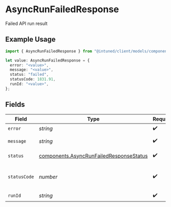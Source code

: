 # AsyncRunFailedResponse

Failed API run result

## Example Usage

```typescript
import { AsyncRunFailedResponse } from "@intuned/client/models/components";

let value: AsyncRunFailedResponse = {
  error: "<value>",
  message: "<value>",
  status: "failed",
  statusCode: 1831.91,
  runId: "<value>",
};
```

## Fields

| Field                                                                                              | Type                                                                                               | Required                                                                                           | Description                                                                                        |
| -------------------------------------------------------------------------------------------------- | -------------------------------------------------------------------------------------------------- | -------------------------------------------------------------------------------------------------- | -------------------------------------------------------------------------------------------------- |
| `error`                                                                                            | *string*                                                                                           | :heavy_check_mark:                                                                                 | Error code                                                                                         |
| `message`                                                                                          | *string*                                                                                           | :heavy_check_mark:                                                                                 | Error message                                                                                      |
| `status`                                                                                           | [components.AsyncRunFailedResponseStatus](../../models/components/asyncrunfailedresponsestatus.md) | :heavy_check_mark:                                                                                 | The status of the run                                                                              |
| `statusCode`                                                                                       | *number*                                                                                           | :heavy_check_mark:                                                                                 | The HTTP status code of the API run                                                                |
| `runId`                                                                                            | *string*                                                                                           | :heavy_check_mark:                                                                                 | The run ID                                                                                         |